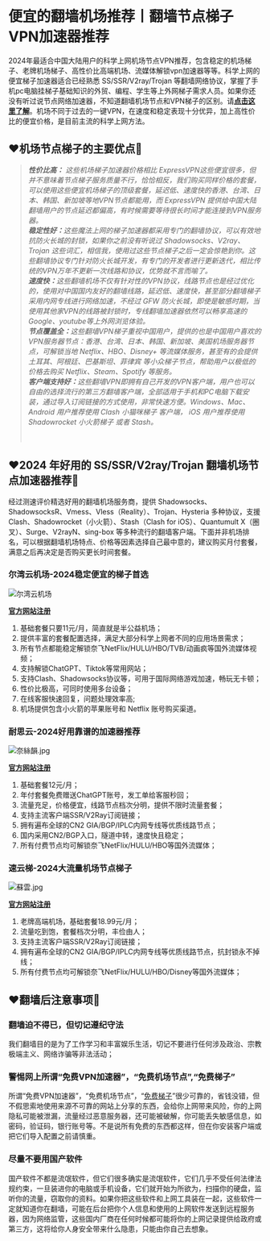 # 便宜的翻墙机场推荐丨翻墙节点梯子VPN加速器推荐

2024年最适合中国大陆用户的科学上网机场节点VPN推荐，包含稳定的机场梯子、老牌机场梯子、高性价比高端机场、流媒体解锁vpn加速器等等。科学上网的便宜梯子加速器适合已经熟悉 SS/SSR/V2ray/Trojan 等翻墙网络协议，掌握了手机pc电脑挂梯子基础知识的外贸、编程、学生等上外网梯子需求人员。如果你还没有听过说节点网络加速器，不知道翻墙机场节点和VPN梯子的区别。请[**点击这里了解**](https://discuss.d2l.ai/t/topic/23106)。机场不同于过去的一键VPN，在速度和稳定表现十分优异，加上高性价比的便宜价格，是目前主流的科学上网方法。  

## ❤机场节点梯子的主要优点💚
<div class="wp-block-uagb-blockquote uagb-block-f921f091 uagb-blockquote__skin-border uagb-blockquote__with-tweet uagb-blockquote__tweet-style-classic uagb-blockquote__tweet-icon_text uagb-blockquote__stack-img-none">
<blockquote class="uagb-blockquote"><footer>
<div class="uagb-blockquote__author-wrap uagb-blockquote__author-at-left"><cite class="uagb-blockquote__author"> <strong>性价比高：</strong> 这些机场梯子加速器价格相比 ExpressVPN这些便宜很多，但并不意味着节点梯子服务质量不行，恰恰相反，我们购买同样价格的套餐，可以使用这些便宜机场梯子的顶级套餐，延迟低、速度快的香港、台湾、日本、韩国、新加坡等地VPN节点都能用，而 ExpressVPN 提供给中国大陆翻墙用户的节点延迟都偏高，有时候需要等待很长时间才能连接到VPN服务器。<br /><strong>稳定性好：</strong>这些魔法上网的梯子加速器都采用专门的翻墙协议，可以有效地抗防火长城的封锁，如果你之前没有听说过 Shadowsocks、V2ray、Trojan 这些词汇，相信我，使用过这些节点梯子之后一定会惊艳到你。这些翻墙协议专门针对防火长城开发，有专门的开发者进行更新迭代，相比传统的VPN万年不更新一次线路和协议，优势就不言而喻了。<br /><strong>速度快：</strong>这些翻墙机场不仅有针对性的VPN协议，线路节点也是经过优化的，使用对中国国内友好的翻墙线路，延迟低、速度快，甚至部分翻墙梯子采用内网专线进行网络加速，不经过 GFW 防火长城，即使是敏感时期，当使用其他家VPN的线路被封锁时，专线翻墙加速器依然可以畅享高速的Google、youtube等上外网浏览体验。<br /><strong>节点覆盖全：</strong>这些翻墙VPN梯子重视中国用户，提供的也是中国用户喜欢的VPN服务器节点：香港、台湾、日本、韩国、新加坡、美国机场服务器节点，可解锁当地 Netflix、HBO、Disney+ 等流媒体服务，甚至有的会提供 土耳其、阿根廷、巴基斯坦、菲律宾 等小众梯子节点，帮助用户以极低的价格去购买 Netflix、Steam、Spotify 等服务。<br /><strong>客户端支持好：</strong>这些翻墙VPN即拥有自己开发的VPN客户端，用户也可以自由的选择流行的第三方翻墙客户端，全部适用于手机和PC电脑下载安装，通过导入订阅链接的方式使用，非常快速方便。Windows、Mac、Android 用户推荐使用 Clash 小猫咪梯子 客户端， iOS 用户推荐使用 Shadowrocket 小火箭梯子 或者 Stash。</cite></div>
<p> </p>
</footer></blockquote>
</div>  

## ❤2024 年好用的 SS/SSR/V2ray/Trojan 翻墙机场节点加速器推荐💚
经过测速评价精选好用的翻墙机场服务商，提供 Shadowsocks、ShadowsocksR、Vmess、Vless（Reality）、Trojan、Hysteria 多种协议，支援 Clash、Shadowrocket（小火箭）、Stash（Clash for iOS）、Quantumult X（圈叉）、Surge、V2rayN、sing-box 等多种流行的翻墙客户端。下面并非机场排名，可以根据翻墙机场特点、价格等因素选择自己最中意的，建议购买月付套餐，满意之后再决定是否购买更长时间套餐。

### 尔湾云机场-2024稳定便宜的梯子首选  

![尔湾云机场](https://github.com/user-attachments/assets/3e25321b-22fc-4d0b-b1de-a15050b127de)

[**官方网站注册**](https://go.1vpn.cc/ewan)  
1. 基础套餐只要11元/月，简直就是半公益机场；
2. 提供丰富的套餐配置选择，满足大部分科学上网者不同的应用场景需求；
3. 所有节点都能稳定解锁奈飞NetFlix/HULU/HBO/TVB/动画疯等国外流媒体视频；
4. 支持解锁ChatGPT、Tiktok等常用网站；
5. 支持Clash、Shadowsocks协议等，可用于国际网络游戏加速，畅玩无卡顿；
6. 性价比极高，可同时使用多台设备；
8. 在线客服快速回复，问题处理效率高;
9. 机场提供包含小火箭的苹果账号和 Netflix 账号购买渠道。

### 耐思云-2024好用靠谱的加速器推荐

![奈絲韻.jpg](https://s2.loli.net/2023/11/21/dFAnPqGciwMJo9W.jpg)  

[**官方网站注册**](https://go.1vpn.cc/nisi)  
1. 基础套餐12元/月；
2. 年付套餐免费赠送ChatGPT账号，发工单给客服秒回；
3. 流量充足，价格便宜，线路节点档次分明，提供不限时流量套餐；
4. 支持主流客户端SSR/V2Ray订阅链接；
5. 拥有遍布全球的CN2 GIA/BGP/IPLC内网专线等优质线路节点；
6. 国内采用CN2/BGP入口，隧道中转，速度快且稳定；
7. 所有付费节点均可解锁奈飞NetFlix/HULU/HBO等国外流媒体；

### 速云梯-2024大流量机场节点梯子  

![蘇雲.jpg](https://s2.loli.net/2023/10/21/YpgLNOcKoenB6G3.jpg)  

[**官方网站注册**](https://go.1vpn.cc/suyu)  
1. 老牌高端机场，基础套餐18.99元/月；
2. 流量吃到饱，套餐档次分明，丰俭由人；
3. 支持主流客户端SSR/V2Ray订阅链接；
4. 拥有遍布全球的CN2 GIA/BGP/IPLC内网专线等优质线路节点，抗封锁永不掉线；
6. 所有付费节点均可解锁奈飞NetFlix/HULU/HBO/Disney等国外流媒体；

## ❤翻墙后注意事项💚
### 翻墙迫不得已，但切记遵纪守法
我们翻墙目的是为了工作学习和丰富娱乐生活，切记不要进行任何涉及政治、宗教极端主义、网络诈骗等非法活动；

### 警惕网上所谓“免费VPN加速器”，“免费机场节点”,“免费梯子”
所谓“免费VPN加速器”，“免费机场节点”，“[免费梯子](https://github.com/2025vpn/tuijianvpn)”很少可靠的，省钱没错，但不假思索地使用来源不可靠的网站上分享的东西，会给你上网带来风险，你的上网隐私可能被泄漏，流量经过恶意服务器，还可能被破解，你可能丢失敏感信息，如密码，验证码，银行账号等。不是说所有免费的东西都这样，但在你安装客户端或把它们导入配置之前请慎重。

### 尽量不要用国产软件
国产软件不都是流氓软件，但它们很多确实是流氓软件，它们几乎不受任何法律法规约束，一旦装进你的电脑或手机设备，它们就开始为所欲为，扫描你的硬盘，监听你的流量，窃取你的资料。如果你把这些软件和上网工具装在一起，这些软件一定就知道你在翻墙，可能在后台把你个人信息和使用的上网软件发送到远程服务器，因为网络监管，这些国内厂商在任何时候都可能将你的上网记录提供给政府或第三方，这将给你人身安全带来什么隐患，只能由你自己去想象。

